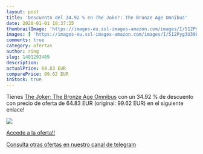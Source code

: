 ```yaml
---
layout: post
title: 'Descuento del 34.92 % en The Joker: The Bronze Age Omnibus'
date: 2020-01-01 18:37:25
thumbnailImage: 'https://images-eu.ssl-images-amazon.com/images/I/512Pyg3U39L._SL200_.jpg'
images: [ 'https://images-eu.ssl-images-amazon.com/images/I/512Pyg3U39L._SL200_.jpg' ]
comments: true
category: ofertas
author: ring
slug: 1401293409
description:
actualPrice: 64.83 EUR
comparePrice: 99.62 EUR
inStock: true
---
```


Tienes [The Joker: The Bronze Age Omnibus](https://www.amazon.com/dp/1401293409/?tag=redken08-20) con un 34.92 % de descuento con precio de oferta de 64.83 EUR (original: 99.62 EUR) en el siguiente enlace!

[![](https://images-eu.ssl-images-amazon.com/images/I/512Pyg3U39L._SL200_.jpg)](https://www.amazon.com/dp/1401293409/?tag=redken08-20)

[Accede a la oferta!!](https://www.amazon.com/dp/1401293409/?tag=redken08-20)

[Consulta otras ofertas en nuestro canal de telegram](https://t.me/s/ofertas25)
